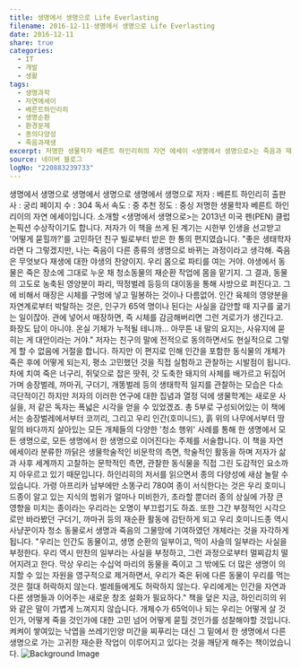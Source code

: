 ```yaml
---
title: 생명에서 생명으로 Life Everlasting
filename: 2016-12-11-생명에서 생명으로 Life Everlasting
date: 2016-12-11
share: true
categories:
  - IT
  - 개발
  - 생활
tags:
  - 생명과학
  - 자연에세이
  - 베른트하인리히
  - 생명순환
  - 환경문제
  - 종의다양성
  - 죽음과재생
excerpt: 저명한 생물학자 베른트 하인리히의 자연 에세이 <생명에서 생명으로>는 죽음과 재생의 과정을 탐구하며, 생명체들이 서로 연결되어 있음을 강조합니다. 저자는 친구의 편지에서 영감을 받아 동식물의 사체를 관찰하며 생태계의 순환과 종의 다양성에 대한 깊은 통찰을 제공합니다.
source: 네이버 블로그
logNo: "220883239733"
---
```

생명에서 생명으로
생명에서 생명으로
생명에서 생명으로
저자 : 베른트 하인리히
출판사 : 궁리
페이지 수 : 304
독서 속도 : 중
추천 정도 : 중싱
저명한 생물학자 베른트 하인리이의 자연 에세이입니다.
소개할 <생명에서 생명으로>는 2013년 미국 펜(PEN) 클럽 논픽션 수상작이기도 합니다.
저자가 이 책을 쓰게 된 계기는 시한부 인생을 선고받고 '어떻게 묻힐까?'를 고민하던 친구 빌로부터 받은 한 통의 편지였습니다.
"좋은 생태학자라면 다 그렇겠지만, 나는 죽음이 다른 종류의 생명으로 바뀌는 과정이라고 생각해. 죽음은 무엇보다 재생에 대한 야생의 찬양이지. 우리 몸으로 파티를 여는 거야. 야생에서 동물은 죽은 장소에 그대로 누운 채 청소동물의 재순환 작업에 몸을 맡기지. 그 결과, 동물의 고도로 농축된 영양분이 파리, 딱정벌레 등등의 대이동을 통해 사방으로 퍼진다고. 그에 비해서 매장은 시체를 구멍에 넣고 밀봉하는 것이나 다름없어. 인간 육체의 영양분을 자연계로부터 박탈하는 것은, 인구가 65억 명이나 된다는 사실을 감안할 때 지구를 굶기는 일이잖아. 관에 넣어서 매장하면, 즉 시체를 감금해버리면 그런 겨로가가 생긴다고. 화장도 답이 아니야. 온실 기체가 누적될 테니까... 아무튼 내 말의 요지는, 사유지에 묻히는 게 대안이라는 거야."
저자는 친구의 말에 전적으로 동의하면서도 현실적으로 그렇게 할 수 없음에 거절을 합니다.
하지만 이 편지로 인해 인간을 포함한 동식물의 개체가 죽은 후에 어떻게 되는지,
평소 고민했던 것을 직접 실험하고 관찰하는 시발점이 됩니다.
차에 치여 죽은 너구리, 쥐덫으로 잡은 땃쥐, 갓 도축한 돼지의 사체를 배가르고 뒤집어가며
송장벌레, 까마귀, 구더기, 개똥벌레 등의 생태학적 일지를
관찰하는 모습은 다소 극단적이긴 하지만 저자의 이러한 연구에 대한 집념과 열정 덕에
생물학계는 새로운 사실을, 저 같은 독자는 폭넓은 시각을 얻을 수 있었겠죠.
총 5부로 구성되어있는 이 책에서는
송장벌레에서부터 코끼리, 그리고 우리 인간(호미니드),
흙 위의 나무에서부터 땅 밑의 바다까지
살아있는 모든 개체들의 다양한 '청소 행위' 사례를 통해
한 생명에서 모든 생명으로, 모든 생명에서 한 생명으로 이어진다는 주제를 서술합니다.
이 책을 자연 에세이라 분류한 까닭은 생물학술적인 비문학의 측면,
학술적인 활동을 하며 저자가 삶과 사후 세계까지 고찰하는 문학적인 측면,
관찰한 동식물을 직접 그린 도감적인 요소까지 아우르고 있기 때문입니다.
하인리히의 저서를 읽으면서
종의 다양성에 새삼 놀랄 수 있습니다.
가령 아프리카 남부에만 소똥구리 780여 종이 서식한다는 것은
우리 호미니드종이 알고 있는 지식의 범위가 얼마나 미비한가, 초라할 뿐더러
종의 상실에 가장 큰 영향을 미치는 종이라는 우리라는 오명이 부끄럽기도 하죠.
또한 그간 부정적인 시각으로만 바라봤던 구더기, 까마귀 등의 재순환 활동에 감탄하게 되고
우리 호미니드종 역시 사냥꾼이자 청소 동물로서 생명과 죽음의 그물망에 기여하였던 개체라는 것을 자각하게 됩니다.
"우리는 인간도 동물이고, 생명 순환의 일부이고, 먹이 사슬의 일부라는 사실을 부정한다. 우리 역시 만찬의 일부라는 사실을 부정하고, 그런 과정으로부터 멀찌감치 떨어지려고 한다. 막상 우리는 수십억 마리의 동물을 죽이고 그 밖에도 더 많은 생명이 의지할 수 있는 자원을 영구적으로 제거하면서, 우리가 죽은 뒤에 다른 동물이 우리를 먹는 것은 절대 허락하지 않는다. 벌레들에게도 허락하지 않는다. 우리에게는 인간을 자연과 다른 생명들과 이어주는 새로운 창조 설화가 필요하다."
책을 덮은 지금, 하인리히의 위와 같은 말이 가볍게 느껴지지 않습니다.
개체수가 65억이나 되는 우리는
어떻게 살 것인가, 어떻게 죽을 것인가에 대한 고민 넘어
어떻게 묻힐 것인가를 성찰해야할 것입니다.
켜켜이 쌓여있는 낙엽을 쓰레기인양 미간을 찌푸리는 대신
그 밑에서 한 생명에서 다른 생명으로 가는 고귀한 재순환 작업이 이루어지고 있다는 것을 깨닫게 해주는 책이었습니다.
![Background Image](https://ssl.pstatic.net/static/blog/profile/Profile_defaultIMG_A@2x.png)